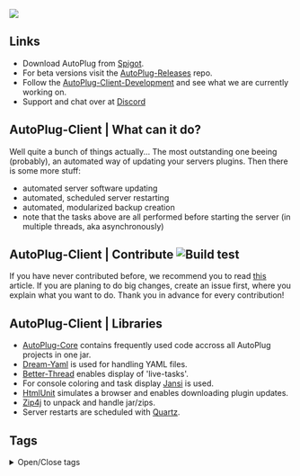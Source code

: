 ![](https://rapidus-info.webnode.com/_files/200000003-4d08d4d08f/AutoPlug%20GitHub%20Header%20800x80.png)
## Links
- Download AutoPlug from [Spigot](https://www.spigotmc.org/resources/autoplug-automatic-plugin-updater.78414/).
- For beta versions visit the [AutoPlug-Releases](https://github.com/Osiris-Team/AutoPlug-Releases) repo.
- Follow the [AutoPlug-Client-Development](https://bit.ly/acprogress) and see what we are currently working on.
- Support and chat over at [Discord](https://discord.com/invite/GGNmtCC)

## AutoPlug-Client | What can it do?
Well quite a bunch of things actually...
The most outstanding one beeing (probably), an automated way of updating your servers plugins.
Then there is some more stuff:
 - automated server software updating
 - automated, scheduled server restarting
 - automated, modularized backup creation
 - note that the tasks above are all performed before starting the server (in multiple threads, aka asynchronously)

## AutoPlug-Client | Contribute ![Build test](https://github.com/Osiris-Team/AutoPlug-Client/workflows/build/badge.svg)
If you have never contributed before, we recommend you to read [this](https://akrabat.com/the-beginners-guide-to-contributing-to-a-github-project/) article. 
If you are planing to do big changes, create an issue first, where you explain what you want to do.
Thank you in advance for every contribution!

## AutoPlug-Client | Libraries
- [AutoPlug-Core](https://github.com/Osiris-Team/AutoPlug-Core) contains frequently used code accross all AutoPlug projects in one jar.
- [Dream-Yaml](https://github.com/Osiris-Team/Dream-Yaml) is used for handling YAML files.
- [Better-Thread](https://github.com/Osiris-Team/Better-Thread) enables display of 'live-tasks'.
- For console coloring and task display [Jansi](https://github.com/fusesource/jansi) is used.
- [HtmlUnit](https://htmlunit.sourceforge.io/) simulates a browser and enables downloading plugin updates.
- [Zip4j](https://github.com/srikanth-lingala/zip4j) to unpack and handle jar/zips. 
- Server restarts are scheduled with [Quartz](http://www.quartz-scheduler.org/).

## Tags
<div>
<details>
  <summary>Open/Close tags</summary>
Tags are used to make this repository easier to find for others. <br>
minecraft plugin update checker
minecraft plugin update event
minecraft plugin update messages
plugin updater
minecraft server manager plugin
minecraft plugin manager
minecraft plugin server
minecraft server wichtige plugins
minecraft server plugin installieren
minecraft server plugins installieren
was sind minecraft plugins
minecraft plugins schreiben
minecraft server plugin
minecraft plugins german
minecraft plugin befehle
minecraft plugins einfügen
minecraft server addons
minecraft server plugin schreiben
minecraft plugin installieren
minecraft vanilla server plugins
minecraft wichtige plugins
minecraft plugin manager 1.15
minecraft server manager web interface
minecraft server manager linux
minecraft server manager windows
minecraft server manager plugin
minecraft server manager docker
minecraft server manager gui
minecraft server manager github
minecraft server manager forge
minecraft server manager app
minecraft server verwalten
mc server manager
minecraft bedrock server manager
minecraft bungeecord server manager
web based minecraft server manager
minecraft bedrock edition server manager
best minecraft server manager
minecraft server administration
minecraft server manager download
minecraft server manager deinstallieren
debian minecraft server manager
minecraft server integrated management environment
minecraft server manager for windows
minecraft server manager for linux
minecraft server manager for hire
free minecraft server manager
minecraft server group manager
minecraft server management gui
minecraft server manager ios
install minecraft server manager
server hinzufügen minecraft
minecraft server manager java
minecraft server group manager komutları
minecraft server management linux
local minecraft server manager
minecraft server manager mac
minecraft server mod manager
minecraft server manager open source
minecraft server management panel
minecraft server management plugin
php minecraft server manager
befehle server minecraft
minecraft server manager reddit
minecraft remote server manager
minecraft server manager software
minecraft server manager spigot
minecraft server manager sidezockinglp
minecrafte server
minecraft server bergwerklabs
minecraft server manager tool
minecraft server management tools
minecraft server manager ubuntu
unraid minecraft server manager
minecraft server world manager
minecraft server manager windows 10
</details>
</div>
